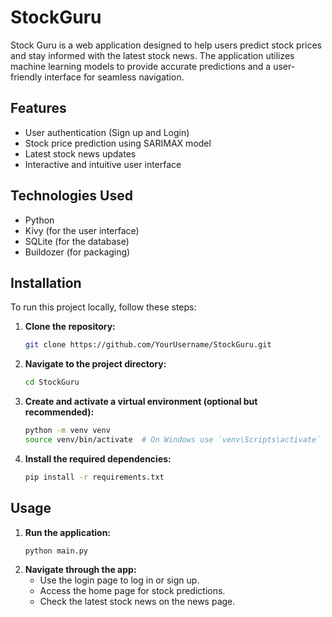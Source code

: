 # StockGuru

Stock Guru is a web application designed to help users predict stock prices and stay informed with the latest stock news. The application utilizes machine learning models to provide accurate predictions and a user-friendly interface for seamless navigation.

## Features

- User authentication (Sign up and Login)
- Stock price prediction using SARIMAX model
- Latest stock news updates
- Interactive and intuitive user interface

## Technologies Used

- Python
- Kivy (for the user interface)
- SQLite (for the database)
- Buildozer (for packaging)

## Installation

To run this project locally, follow these steps:

1. **Clone the repository:**
    ```bash
    git clone https://github.com/YourUsername/StockGuru.git
    ```
2. **Navigate to the project directory:**
    ```bash
    cd StockGuru
    ```
3. **Create and activate a virtual environment (optional but recommended):**
    ```bash
    python -m venv venv
    source venv/bin/activate  # On Windows use `venv\Scripts\activate`
    ```
4. **Install the required dependencies:**
    ```bash
    pip install -r requirements.txt
    ```

## Usage

1. **Run the application:**
    ```bash
    python main.py
    ```
2. **Navigate through the app:**
    - Use the login page to log in or sign up.
    - Access the home page for stock predictions.
    - Check the latest stock news on the news page.


